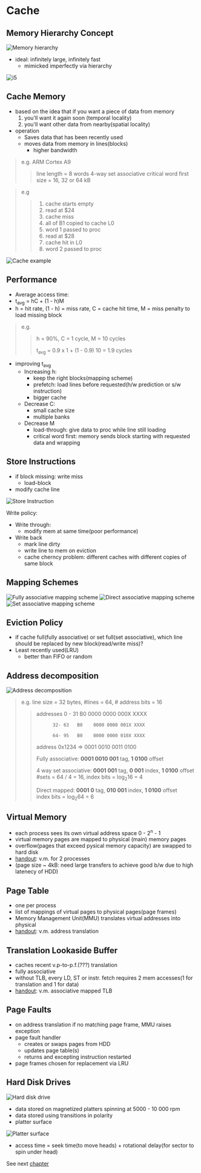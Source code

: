 Cache
====================

Memory Hierarchy Concept
---------------------
![Memory hierarchy][memory_hierarchy]

* ideal: infinitely large, infinitely fast
  * mimicked imperfectly via hierarchy

![i5][i5_core]

Cache Memory
------------------------
* based on the idea that if you want a piece of data from memory
  1. you'll want it again soon (temporal locality)
  2. you'll want other data from nearby(spatial locality)
* operation
  * Saves data that has been recently used
  * moves data from memory in lines(blocks)
    * higher bandwidth

> e.g. ARM Cortex A9
>> line length = 8 words
>> 4-way set associative
>> critical word first
>> size = 16, 32 or 64 kB

> e.g
>>
>> 1. cache starts empty
>> 2. read at $24
>>   3. cache miss
>>   4. all of B1 copied to cache L0
>>   5. word 1 passed to proc
>> 6. read at $28
>>   7. cache hit in L0
>>   8. word 2 passed to proc

![Cache example][cache_eg_1]

Performance
---------------

* Average access time:
*  t<sub>avg</sub> = hC + (1 - h)M
* h = hit rate, (1 - h) = miss rate, C = cache hit time, M = miss penalty to load missing block

> e.g.
>>  h = 90%, C = 1 cycle, M = 10 cycles
>>
>>  t<sub>avg</sub> = 0.9 x 1 + (1 - 0.9) 10 = 1.9 cycles

* improving t<sub>avg</sub>
  * Increasing h:
    * keep the right blocks(mapping scheme)
    * prefetch: load lines before requested(h/w prediction or s/w instruction)
    * bigger cache
  * Decrease C:
    * small cache size
    * multiple banks
  * Decrease M
    * load-through: give data to proc while line still loading
    * critical word first: memory sends block starting with requested data and wrapping

Store Instructions
--------------------

* if block missing: write miss
  * load-block
* modify cache line

![Store Instruction][store_instruction]

Write policy:

  * Write through:
    * modify mem at same time(poor performance)
  * Write back
    * mark line dirty
    * write line to mem on eviction
    * cache cherncy problem: different caches with different copies of same block

Mapping Schemes
--------------------

![Fully associative mapping scheme][fully_associative]
![Direct associative mapping scheme][direct_associative]
![Set associative mapping scheme][set_associative]

Eviction Policy
--------------------

* if cache full(fully associative) or set full(set associative), which line should be replaced by new block(read/write miss)?
* Least recently used(LRU)
  * better than FIFO or random

Address decomposition
----------------------

![Address decomposition][address_decomposition]

> e.g. line size = 32 bytes, #lines = 64, # address bits = 16
>>
>> addresses 0 - 31   B0    0000 0000 000X XXXX
>>
>>           32- 63   B0    0000 0000 001X XXXX
>>
>>           64- 95   B0    0000 0000 010X XXXX
>>
>> address 0x1234 => 0001 0010 0011 0100
>>
>> Fully associative:
>> **0001 0010 001** tag, **1 0100** offset
>>
>> 4 way set associative:
>> **0001 001** tag, **0 001** index, **1 0100** offset<br>
>> \#sets = 64 / 4 = 16, index bits = log<sub>2</sub>16 = 4
>>
>> Direct mapped:
>> **0001 0** tag, **010 001** index, **1 0100** offset<br>
>> index bits = log<sub>2</sub>64 = 6

Virtual Memory
---------------------

* each process sees its own virtual address space 0 - 2<sup>n</sup> - 1
* virtual memory pages are mapped to physical (main) memory pages
* overflow(pages that exceed pysical memory capacity) are swapped to hard disk
* [handout][cache_vm]: v.m. for 2 processes
* (page size ~ 4kB: need large transfers to achieve good b/w due to high latenecy of HDD)

Page Table
---------------------
* one per process
* list of mappings of virtual pages to physical pages(page frames)
* Memory Management Unit(MMU) translates virtual addresses into physical
* [handout][cache_vm]: v.m. address translation


Translation Lookaside Buffer
--------------------------

* caches recent v.p-to-p.f.(???) translation
* fully associative
* without TLB, every LD, ST or instr. fetch requires 2 mem accesses(1 for translation and 1 for data)
* [handout][cache_vm]: v.m. associative mapped TLB

Page Faults
--------------------

* on address translation if no matching page frame, MMU raises exception
* page fault handler
  * creates or swaps pages from HDD
  * updates page table(s)
  * returns and excepting instruction restarted
* page frames chosen for replacement via LRU

Hard Disk Drives
-----------------------

![Hard disk drive][hard_disk] <br>

* data stored on magnetized platters spinning at 5000 - 10 000 rpm
* data stored using transitions in polarity
* platter surface<br>

![Platter surface][platter_surface]

* access time = seek time(to move heads) + rotational delay(for sector to spin under head)

See next [chapter][7_processor]
<!-- IDs for images -->
[memory_hierarchy]: ./img/memory_hierarchy.png
[i5_core]: ./img/i5_core.png
[cache_eg_1]: ./img/cache_eg_1.png
[store_instruction]: ./img/store_instruction.png
[fully_associative]: ./img/fully_associative.png
[direct_associative]: ./img/direct_associative.png
[set_associative]: ./img/set_associative.png
[address_decomposition]: ./img/address_decomposition.png
[hard_disk]: ./img/hard_disk.png
[platter_surface]: ./img/platter_surface.png
[7_processor]: ./7_processor.html

[cache_vm]: ./docs/cache_vm.pdf
